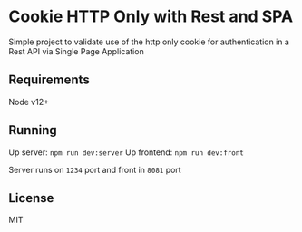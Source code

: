 # Cookie HTTP Only with Rest and SPA

Simple project to validate use of the http only cookie for authentication in a Rest API via Single Page Application

## Requirements

Node v12+

## Running

Up server: `npm run dev:server`
Up frontend: `npm run dev:front`

Server runs on `1234` port and front in `8081` port

## License

MIT
